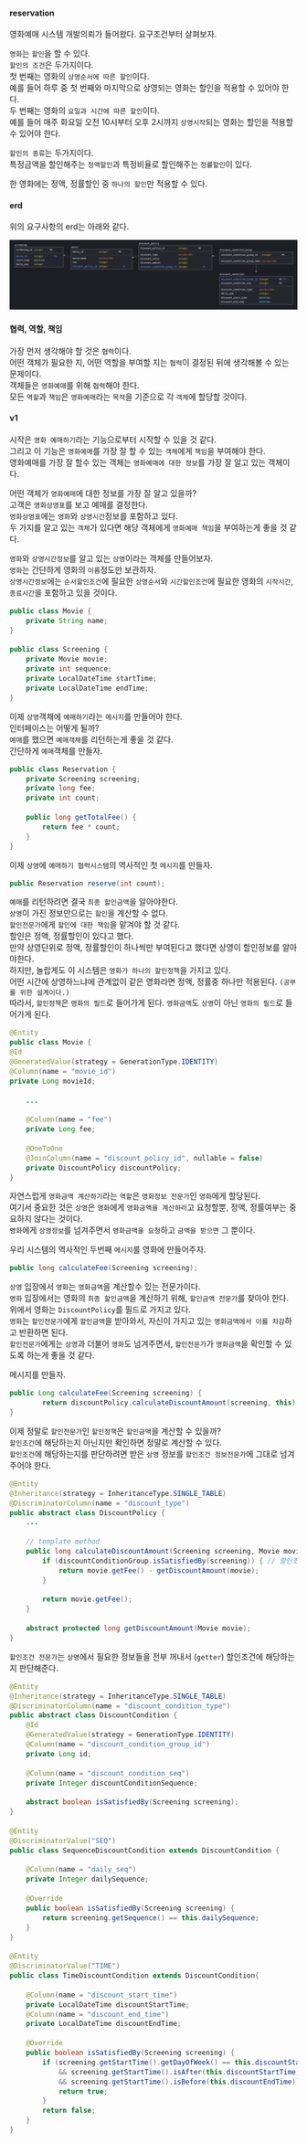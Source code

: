 #### reservation
영화예매 시스템 개발의뢰가 들어왔다. 요구조건부터 살펴보자.  

`영화`는 `할인`을 할 수 있다.  
`할인의 조건`은 두가지이다.  
첫 번째는 영화의 `상영순서에 따른 할인`이다.  
예를 들어 하루 중 첫 번째와 마지막으로 상영되는 영화는 할인을 적용할 수 있어야 한다.  
두 번째는 영화의 `요일과 시간에 따른 할인`이다.  
예를 들어 매주 화요일 오전 10시부터 오후 2시까지 `상영시작`되는 영화는 할인을 적용할 수 있어야 한다.  

`할인의 종류`는 두가지이다.  
특정금액을 할인해주는 `정액할인`과 특정비율로 할인해주는 `정률할인`이 있다.  

한 영화에는 정액, 정률할인 중 `하나의 할인`만 적용할 수 있다.  



#### erd
위의 요구사항의 erd는 아래와 같다.

![erd](img/erd.png)



#### 협력, 역할, 책임
가장 먼저 생각해야 할 것은 `협력`이다.  
어떤 객체가 필요한 지, 어떤 역할을 부여할 지는 `협력`이 결정된 뒤에 생각해볼 수 있는 문제이다.  
객체들은 `영화예매`를 위해 `협력`해야 한다.  
모든 `역할`과 `책임`은 `영화예매`라는 `목적`을 기준으로 각 `객체`에 할당할 것이다.  



#### v1
시작은 `영화 예매하기`라는 기능으로부터 시작할 수 있을 것 같다.  
그리고 이 기능은 `영화예매`를 가장 잘 할 수 있는 `객체`에게 `책임`을 부여해야 한다.  
영화예매를 가장 잘 할수 있는 객체는 `영화예매에 대한 정보`를 가장 잘 알고 있는 객체이다.  

어떤 객체가 `영화예매`에 대한 정보를 가장 잘 알고 있을까?  
고객은 `영화상영표`를 보고 예매를 결정한다.  
`영화상영표`에는 `영화`와 `상영시간`정보를 포함하고 있다.  
두 가지를 알고 있는 `객체`가 있다면 해당 객체에게 `영화예매 책임`을 부여하는게 좋을 것 같다.  

`영화`와 `상영시간정보`를 알고 있는 `상영`이라는 객체를 만들어보자.  
`영화`는 간단하게 영화의 `이름`정도만 보관하자.  
`상영시간정보`에는 `순서할인조건`에 필요한 `상영순서`와 `시간할인조건`에 필요한 영화의 `시작시간`, `종료시간`을 포함하고 있을 것이다.   

~~~java
public class Movie {
	private String name;
}

public class Screening {
	private Movie movie;
	private int sequence;
	private LocalDateTime startTime;
	private LocalDateTime endTime;
}
~~~

이제 `상영`객채에 `예매하기`라는 `메시지`를 만들어야 한다.  
인터페이스는 어떻게 될까?  
`예매`를 했으면 `예매객체`를 리턴하는게 좋을 것 같다.  
간단하게 `예매`객체를 만들자.

~~~java
public class Reservation {
	private Screening screening;
	private long fee;
	private int count;

	public long getTotalFee() {
		return fee * count;
	}
}
~~~

이제 `상영`에 `예매하기 협력시스템`의 역사적인 첫 `메시지`를 만들자.  

~~~java
public Reservation reserve(int count);
~~~

`예매`를 리턴하려면 결국 `최종 할인금액`을 알아야한다.  
`상영`이 가진 정보만으로는 `할인`을 계산할 수 없다.  
`할인전문가`에게 `할인에 대한 책임`을 맡겨야 할 것 같다.  
할인은 정액, 정률할인이 있다고 했다.  
만약 상영단위로 정액, 정률할인이 하나씩만 부여된다고 했다면 상영이 할인정보를 알아야한다.  
하지만, 놀랍게도 이 시스템은 `영화가 하나의 할인정책`을 가지고 있다.   
어떤 시간에 상영하느냐에 관계없이 같은 영화라면 정액, 정률중 하나만 적용된다. `(공부를 위한 설계이다.)`  
따라서, `할인정책`은 `영화의 필드`로 들어가게 된다. `영화금액`도 `상영`이 아닌 `영화의 필드`로 들어가게 된다.

~~~java
@Entity
public class Movie {
@Id
@GeneratedValue(strategy = GenerationType.IDENTITY)
@Column(name = "movie_id")
private Long movieId;

    ...
    
	@Column(name = "fee")
	private Long fee;

	@OneToOne
	@JoinColumn(name = "discount_policy_id", nullable = false)
	private DiscountPolicy discountPolicy;
}
~~~

자연스럽게 `영화금액 계산하기`라는 `역할`은 `영화정보 전문가`인 `영화`에게 할당된다.  
여기서 중요한 것은 `상영`은 `영화`에게 `영화금액을 계산하라`고 요청할뿐, 정액, 정률여부는 중요하지 않다는 것이다.  
`영화`에게 `상영정보`를 넘겨주면서 `영화금액을 요청`하고 `금액을 받으면` 그 뿐이다.   

우리 시스템의 역사적인 두번째 `메시지`를 영화에 만들어주자.

~~~java
public long calculateFee(Screening screening);
~~~

`상영` 입장에서 `영화`는 `영화금액`을 계산할수 있는 전문가이다.  
`영화` 입장에서는 영화의 `최종 할인금액`을 계산하기 위해, `할인금액 전문가`를 찾아야 한다.  
위에서 영화는 `DiscountPolicy`를 필드로 가지고 있다.  
`영화`는 `할인전문가`에게 `할인금액`을 받아와서, 자신이 가지고 있는 `영화금액에서 이를 차감`하고 반환하면 된다.  
`할인전문가`에게는 `상영`과 더불어 `영화`도 넘겨주면서, `할인전문가`가 `영화금액`을 확인할 수 있도록 하는게 좋을 것 같다.  

메시지를 만들자. 

~~~java
public Long calculateFee(Screening screening) {
		return discountPolicy.calculateDiscountAmount(screening, this);
}
~~~

이제 정말로 `할인전문가`인 `할인정책`은 `할인금액`을 계산할 수 있을까?  
`할인조건`에 해당하는지 아닌지만 확인하면 정말로 계산할 수 있다.  
`할인조건`에 해당하는지를 판단하려면 받은 `상영` 정보를 `할인조건 정보전문가`에 그대로 넘겨주어야 한다.  

~~~java
@Entity
@Inheritance(strategy = InheritanceType.SINGLE_TABLE)
@DiscriminatorColumn(name = "discount_type")
public abstract class DiscountPolicy {
    ...

	// template method
	public long calculateDiscountAmount(Screening screening, Movie movie) {
		if (discountConditionGroup.isSatisfiedBy(screening)) { // 할인조건 전문가
			return movie.getFee() - getDiscountAmount(movie);
		}

		return movie.getFee();
	}

	abstract protected long getDiscountAmount(Movie movie);
}
~~~

`할인조건 전문가`는 `상영`에서 필요한 정보들을 전부 꺼내서 (`getter`) 할인조건에 해당하는지 판단해준다.

~~~java
@Entity
@Inheritance(strategy = InheritanceType.SINGLE_TABLE)
@DiscriminatorColumn(name = "discount_condition_type")
public abstract class DiscountCondition {
	@Id
	@GeneratedValue(strategy = GenerationType.IDENTITY)
	@Column(name = "discount_condition_group_id")
	private Long id;

	@Column(name = "discount_condition_seq")
	private Integer discountConditionSequence;

	abstract boolean isSatisfiedBy(Screening screening);
}

@Entity
@DiscriminatorValue("SEQ")
public class SequenceDiscountCondition extends DiscountCondition {

	@Column(name = "daily_seq")
	private Integer dailySequence;

	@Override
	public boolean isSatisfiedBy(Screening screening) {
		return screening.getSequence() == this.dailySequence;
	}
}

@Entity
@DiscriminatorValue("TIME")
public class TimeDiscountCondition extends DiscountCondition{

	@Column(name = "discount_start_time")
	private LocalDateTime discountStartTime;
	@Column(name = "discount_end_time")
	private LocalDateTime discountEndTime;

	@Override
	public boolean isSatisfiedBy(Screening screening) {
		if (screening.getStartTime().getDayOfWeek() == this.discountStartTime.getDayOfWeek()
			&& screening.getStartTime().isAfter(this.discountStartTime)
			&& screening.getStartTime().isBefore(this.discountEndTime)) {
			return true;
		}
		return false;
	}
}
~~~
